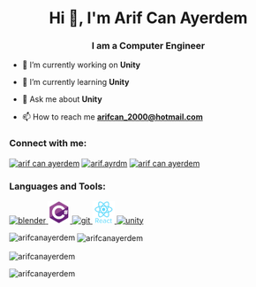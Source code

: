 




<h1 align="center">Hi 👋, I'm Arif Can Ayerdem</h1>
<h3 align="center">I am a Computer Engineer</h3>


- 🔭 I’m currently working on **Unity**

- 🌱 I’m currently learning **Unity**

- 💬 Ask me about **Unity**

- 📫 How to reach me **arifcan_2000@hotmail.com**

<h3 align="left">Connect with me:</h3>
<p align="left">
<a href="https://www.linkedin.com/in/arif-ayerdem/" target="blank"><img align="center" src="https://raw.githubusercontent.com/rahuldkjain/github-profile-readme-generator/master/src/images/icons/Social/linked-in-alt.svg" alt="arif can ayerdem" height="30" width="40" /></a>
<a href="https://www.instagram.com/arif.ayrdm/" target="blank"><img align="center" src="https://raw.githubusercontent.com/rahuldkjain/github-profile-readme-generator/master/src/images/icons/Social/instagram.svg" alt="arif.ayrdm" height="30" width="40" /></a>
<a href="https://www.youtube.com/@ArifCan-Ayerdem" target="blank"><img align="center" src="https://raw.githubusercontent.com/rahuldkjain/github-profile-readme-generator/master/src/images/icons/Social/youtube.svg" alt="ari̇f can ayerdem" height="30" width="40" /></a>
</p>

<h3 align="left">Languages and Tools:</h3>
<p align="left"> <a href="https://www.blender.org/" target="_blank" rel="noreferrer"> <img src="https://download.blender.org/branding/community/blender_community_badge_white.svg" alt="blender" width="40" height="40"/> </a> <a href="https://www.w3schools.com/cs/" target="_blank" rel="noreferrer"> <img src="https://raw.githubusercontent.com/devicons/devicon/master/icons/csharp/csharp-original.svg" alt="csharp" width="40" height="40"/> </a> <a href="https://git-scm.com/" target="_blank" rel="noreferrer"> <img src="https://www.vectorlogo.zone/logos/git-scm/git-scm-icon.svg" alt="git" width="40" height="40"/> </a> <a href="https://reactjs.org/" target="_blank" rel="noreferrer"> <img src="https://raw.githubusercontent.com/devicons/devicon/master/icons/react/react-original-wordmark.svg" alt="react" width="40" height="40"/> </a> <a href="https://unity.com/" target="_blank" rel="noreferrer"> <img src="https://www.vectorlogo.zone/logos/unity3d/unity3d-icon.svg" alt="unity" width="40" height="40"/> </a> </p>

<p><img align="left" src="https://github-readme-stats.vercel.app/api/top-langs?username=arifcanayerdem&show_icons=true&locale=en&layout=compact" alt="arifcanayerdem" /></p>

<p>&nbsp;<img align="center" src="https://github-readme-stats.vercel.app/api?username=arifcanayerdem&show_icons=true&locale=en" alt="arifcanayerdem" /></p>

<p><img align="center" src="https://github-readme-streak-stats.herokuapp.com/?user=arifcanayerdem&" alt="arifcanayerdem" /></p>

<p align="left"> <img src="https://komarev.com/ghpvc/?username=arifcanayerdem&label=Profile%20views&color=0e75b6&style=flat" alt="arifcanayerdem" /> </p>
